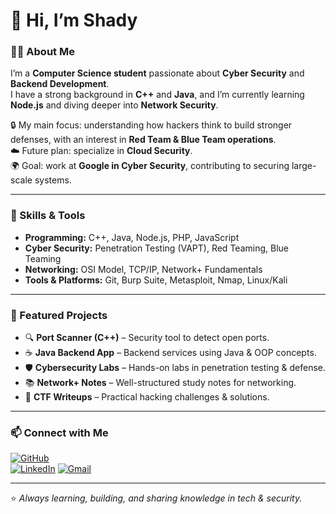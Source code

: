 
# 👋 Hi, I’m Shady  

### 🧑‍💻 About Me
I’m a **Computer Science student** passionate about **Cyber Security** and **Backend Development**.  
I have a strong background in **C++** and **Java**, and I’m currently learning **Node.js** and diving deeper into **Network Security**.  

🔒 My main focus: understanding how hackers think to build stronger defenses, with an interest in **Red Team & Blue Team operations**.  
☁️ Future plan: specialize in **Cloud Security**.  
🌍 Goal: work at **Google in Cyber Security**, contributing to securing large-scale systems.  

---

### 🚀 Skills & Tools
- **Programming:** C++, Java, Node.js, PHP, JavaScript  
- **Cyber Security:** Penetration Testing (VAPT), Red Teaming, Blue Teaming  
- **Networking:** OSI Model, TCP/IP, Network+ Fundamentals  
- **Tools & Platforms:** Git, Burp Suite, Metasploit, Nmap, Linux/Kali  

---

### 📌 Featured Projects
- 🔍 **Port Scanner (C++)** – Security tool to detect open ports.  
- ☕ **Java Backend App** – Backend services using Java & OOP concepts.  
- 🛡️ **Cybersecurity Labs** – Hands-on labs in penetration testing & defense.  
- 📚 **Network+ Notes** – Well-structured study notes for networking.  
- 🔑 **CTF Writeups** – Practical hacking challenges & solutions.  

---

### 📫 Connect with Me
[![GitHub](https://img.shields.io/badge/GitHub-000?style=for-the-badge&logo=github)](https://github.com/USERNAME)  
[![LinkedIn](https://img.shields.io/badge/LinkedIn-0e76a8?style=for-the-badge&logo=linkedin&logoColor=white)]([https://linkedin.com/in/YOUR-LINKEDIN](https://www.linkedin.com/in/shady-ahmed-5a0b42301/))  
[![Gmail](https://img.shields.io/badge/Email-D14836?style=for-the-badge&logo=gmail&logoColor=white)](mailto:YOUR_EMAIL@example.com)  

---
⭐️ *Always learning, building, and sharing knowledge in tech & security.*  
